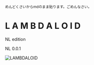 <small>めんどくさいからmdのまま貼ります。ごめんなさい。</small>

# L A M B D A L O I D

NL edition

NL 0.0.1

![LAMBDALOID](https://raw.githubusercontent.com/naochan83275/n/main/lambdaloid/lambda.icon.png)

